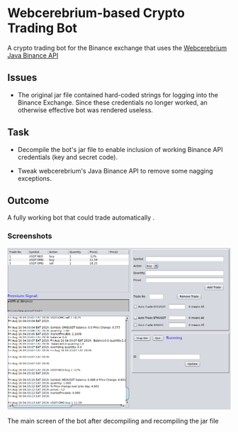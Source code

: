 # Webcerebrium-based Crypto Trading Bot

A crypto trading bot for the Binance exchange that uses the [Webcerebrium Java Binance API](https://github.com/webcerebrium/java-binance-api)

## Issues

- The original jar file contained hard-coded strings for logging into the Binance Exchange. Since these credentials no longer worked, an otherwise effective bot was rendered useless.

## Task

- Decompile the bot's jar file to enable inclusion of working Binance API credentials (key and secret code).

- Tweak webcerebrium's Java Binance API to remove some nagging exceptions.

## Outcome

A fully working bot that could trade automatically .

### Screenshots

![](https://github.com/IdelsTak/webcerebrium-based-crypto-bot/blob/master/Screenshot%20from%202019-08-16%2004-33-14.png)

The main screen of the bot after decompiling and recompiling the jar file
